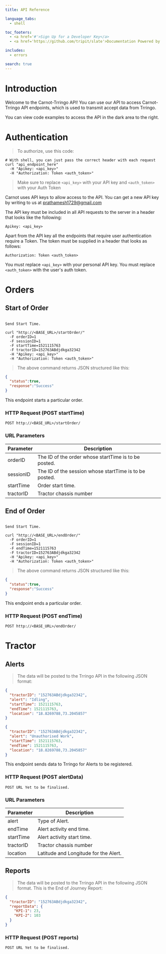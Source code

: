 ```yaml
---
title: API Reference

language_tabs:
  - shell

toc_footers:
  - <a href='#'>Sign Up for a Developer Key</a>
  - <a href='https://github.com/tripit/slate'>Documentation Powered by Slate</a>

includes:
  - errors

search: true
---
```


# Introduction

Welcome to the Carnot-Trringo API! You can use our API to access Carnot-Trringo API endpoints, which is used to transmit accept data from Trringo.

You can view code examples to access the API in the dark area to the right.

# Authentication

> To authorize, use this code:

```shell
# With shell, you can just pass the correct header with each request
curl "api_endpoint_here"
  -H "Apikey: <api_key>"
  -H "Authorization: Token <auth_token>"
```

> Make sure to replace `<api_key>` with your API key and `<auth_token>` with your Auth Token

Carnot uses API keys to allow access to the API. You can get a new API key by writing to us at prathamesh1729@gmail.com

The API key must be included in all API requests to the server in a header that looks like the following:

`Apikey: <api_key>`

Apart from the API key all the endpoints that require user authentication require a Token. The token must be supplied in a header that looks as follows:

`Authorization: Token <auth_token>`

<aside class="notice">
You must replace <code>&lt;api_key&gt;</code> with your personal API key. You must replace <code>&lt;auth_token&gt;</code> with the user's auth token.
</aside>


# Orders

## Start of Order

```shell

Send Start Time.

curl "http://<BASE_URL>/startOrder/"
  -F orderID=1
  -F sessionID=1
  -F startTime=1521115763
  -F tractorID=152763ABdjdkga32342
  -H "Apikey: <api_key>"
  -H "Authorization: Token <auth_token>"
```

> The above command returns JSON structured like this:

```json
{
  "status":true,
  "response":"Success"
}
```

This endpoint starts a particular order.

### HTTP Request (POST startTime)

`POST http://<BASE_URL>/startOrder/`

### URL Parameters

Parameter | Description
--------- | -----------
orderID   | The ID of the order whose startTime is to be posted.
sessionID | The ID of the session whose startTime is to be posted.
startTime | Order start time.
tractorID | Tractor chassis number


## End of Order

```shell

Send Start Time.

curl "http://<BASE_URL>/endOrder/"
  -F orderID=1
  -F sessionID=1
  -F endTime=1521115763
  -F tractorID=152763ABdjdkga32342
  -H "Apikey: <api_key>"
  -H "Authorization: Token <auth_token>"
```

> The above command returns JSON structured like this:

```json
{
  "status":true,
  "response":"Success"
}
```

This endpoint ends a particular order.

### HTTP Request (POST endTime)

`POST http://<BASE_URL>/endOrder/`



# Tractor

## Alerts

> The data will be posted to the Trringo API in the following JSON format:

```json
{
  "tractorID": "152763ABdjdkga32342",
  "alert": "Idling",
  "startTime": 1521115763,
  "endTime": 1521115763,
  "location": "18.8269788,73.2045857"
}
```


```json
{
  "tractorID": "152763ABdjdkga32342",
  "alert": "Unauthorised Work",
  "startTime": 1521115763,
  "endTime": 1521115763,
  "location": "18.8269788,73.2045857"
}
```

This endpoint sends data to Trringo for Alerts to be registered.

### HTTP Request (POST alertData)

`POST URL Yet to be finalised.`

### URL Parameters

Parameter | Description
--------- | -----------
alert     | Type of Alert.
endTime   | Alert activity end time.
startTime | Alert activity start time.
tractorID | Tractor chassis number
location  | Latitude and Longitude for the Alert.


## Reports

> The data will be posted to the Trringo API in the following JSON format.  This is the End of Journey Report: 

```json
{
  "tractorID": "152763ABdjdkga32342",
  "reportData": {
    "KPI-1": 23,
    "KPI-2": 103
  }
}
```

### HTTP Request (POST reports)

`POST URL Yet to be finalised.`
